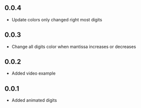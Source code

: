 ## 0.0.4

* Update colors only changed right most digits

## 0.0.3

* Change all digits color when mantissa increases or decreases

## 0.0.2

* Added video example

## 0.0.1

* Added animated digits
